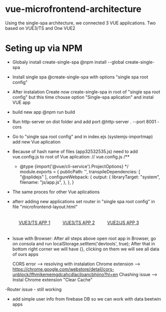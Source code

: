 # vue-microfrontend-architecture

Using the single-spa architecture, we connected 3 VUE applications. Two based on VUE3/TS and One VUE2

# Seting up via NPM

- Globaly install create-single-spa @npm install --global create-single-spa
- Install single spa @create-single-spa with options "single spa root config"
- After instalation Create now create-single-spa in root of "single spa root config" but this time chouse option "Single-spa aplication" and instal VUE app
- build new app @npm run build
- Run http-server on dist folder and add port @http-server . --port 8001 -cors
- Go to "single spa root config" and in index.ejs (systemjs-importmap) add new Vue aplication

  <script type="systemjs-importmap">
    {
      "imports": {
        "@single-spa/root-config": "//localhost:9000/app-root-config.js",
        "@app1/vue3-app1": "http://localhost:8001/js/app.js",
      }
    }
  </script>

- Because of hash name of files (app32532535.js) need to add vue.config.js to root of Vue aplication:
  // vue.config.js
  /\*\*

  - @type {import('@vue/cli-service').ProjectOptions}
    \*/
    module.exports = {
    publicPath: '',
    transpileDependencies: [
    "@splidejs"
    ],
    configureWebpack: {
    output: {
    libraryTarget: "system",
    filename: "js/app.js",
    },
    },
    }

- The same proces for other Vue aplications
- afterr adding new applications set router in "single spa root config" in file "microfrontend-layout.html"

  <div style="display:flex">
    <a href="/#/" style="padding: 20px;">VUE3/TS APP 1</a>
    <a href="/#/app2"  style="padding: 20px;">VUE3/TS APP 2</a>
    <a href="/#/app-vue2" style="padding: 20px;">VUE2/JS APP 3</a>
  </div>
  <main>
    <route default>
      <application name="@app1/vue3-app1"></application>
    </route>
    <route path="/app2">
      <application name="@app/vue3-app2"></application>
    </route>
    <route path="/app-vue2">
      <application name="@app/vue2-app"></application>
    </route>
  </main>

- Issue with Browser:
  After all steps above open root app in Browser, go on consola and run localStorage.setItem('devtools', true);
  After that in bottom right corner we will have {}, clicking on them we will see all data of ours apps

  CORS error --> resolving with instalation Chrome extension --> https://chrome.google.com/webstore/detail/cors-unblock/lfhmikememgdcahcdlaciloancbhjino?hl=en
  Chashing issue --> Instal Chrome extension "Clear Cache"

-Router issue - still working

- add simple user info from firebase DB so we can work with data beetwin apps

